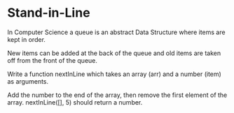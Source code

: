 # Stand-in-Line

In Computer Science a queue is an abstract Data Structure where items are kept in order.

New items can be added at the back of the queue and old items are taken off from the front of the queue.

Write a function nextInLine which takes an array (arr) and a number (item) as arguments.

Add the number to the end of the array, then remove the first element of the array.
nextInLine([], 5) should return a number.
